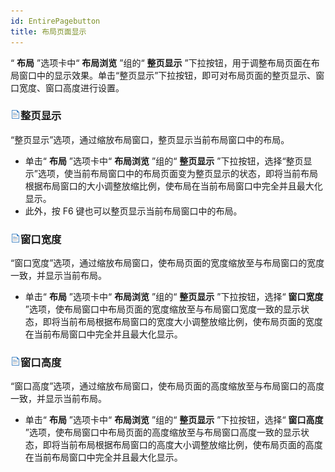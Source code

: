 ```yaml
---
id: EntirePagebutton
title: 布局页面显示
---
```

“ **布局** ”选项卡中“ **布局浏览** ”组的“ **整页显示**
”下拉按钮，用于调整布局页面在布局窗口中的显示效果。单击“整页显示”下拉按钮，即可对布局页面的整页显示、窗口宽度、窗口高度进行设置。
  
### ![](../../img/read.gif)整页显示

“整页显示”选项，通过缩放布局窗口，整页显示当前布局窗口中的布局。

  * 单击“ **布局** ”选项卡中“ **布局浏览** ”组的“ **整页显示** ”下拉按钮，选择“整页显示”选项，使当前布局窗口中的布局页面变为整页显示的状态，即将当前布局根据布局窗口的大小调整放缩比例，使布局在当前布局窗口中完全并且最大化显示。 
  * 此外，按 F6 键也可以整页显示当前布局窗口中的布局。

### ![](../../img/read.gif)窗口宽度

“窗口宽度”选项，通过缩放布局窗口，使布局页面的宽度缩放至与布局窗口的宽度一致，并显示当前布局。

  * 单击“ **布局** ”选项卡中“ **布局浏览** ”组的“ **整页显示** ”下拉按钮，选择“ **窗口宽度** ”选项，使布局窗口中布局页面的宽度缩放至与布局窗口宽度一致的显示状态，即将当前布局根据布局窗口的宽度大小调整放缩比例，使布局页面的宽度在当前布局窗口中完全并且最大化显示。 

### ![](../../img/read.gif)窗口高度

“窗口高度”选项，通过缩放布局窗口，使布局页面的高度缩放至与布局窗口的高度一致，并显示当前布局。

  * 单击“ **布局** ”选项卡中“ **布局浏览** ”组的“ **整页显示** ”下拉按钮，选择“ **窗口高度** ”选项，使布局窗口中布局页面的高度缩放至与布局窗口高度一致的显示状态，即将当前布局根据布局窗口的高度大小调整放缩比例，使布局页面的高度在当前布局窗口中完全并且最大化显示。 



